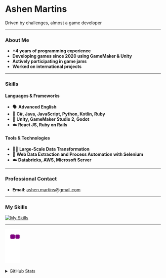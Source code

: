 # Ashen Martins

Driven by challenges, almost a game developer

---

### About Me

- **+4 years of programming experience**
- **Developing games since 2020 using GameMaker & Unity**
- **Actively participating in game jams**
- **Worked on international projects**

---

### Skills

#### Languages & Frameworks
- 🗣️ **Advanced English**
- 🥶 **C#, Java, JavaScript, Python, Kotlin, Ruby**
- 🧊 **Unity, GameMaker Studio 2, Godot**
- ☁️ **React JS, Ruby on Rails**

#### Tools & Technologies
- 😶‍🌫️ **Large-Scale Data Transformation**
- 🐉 **Web Data Extraction and Process Automation with Selenium**
- ☁️ **Databricks, AWS, Microsoft Server**

---

### Professional Contact

- **Email**: [ashen.martins@gmail.com](mailto:ashen.martins@gmail.com)

---

### My Skills

[![My Skills](https://skillicons.dev/icons?i=js,html,css,react,python,kotlin,java,cs,unity,gamemakerstudio,godot&perline=11)](https://skillicons.dev)

---
![snake gif](https://github.com/ashcrysis/ashcrysis/blob/main/dist/github-contribution-grid-snake.gif)
<details>
  <summary>GitHub Stats</summary>

  ![GitHub Stats](https://github-readme-stats.vercel.app/api?username=ashcrysis&theme=tokyonight)
  [![trophy](https://github-profile-trophy.vercel.app/?username=ashcrysis&theme=tokyonight&rank=-C)](https://github.com/ryo-ma/github-profile-trophy)
  [![Ashen's github activity graph](https://github-readme-activity-graph.vercel.app/graph?username=ashcrysis&theme=tokyo-night)](https://github.com/ashutosh00710/github-readme-activity-graph)

</details>
